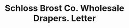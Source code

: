 ---
doi: 10.7916/D85X3N0W
date_other: '1896'
date_other_textual: '1896'
form: correspondence
genre:
- Letters (correspondence)
name:
- Schloss Brost Co. Wholesale Drapers
object_in_context_url: https://biggert.cul.columbia.edu/items/view/ave_biggert_00562
subject_hierarchical_geographic:
- Baltimore, Maryland, United States
subject_name:
- Schloss Brost Co. Wholesale Drapers
title: Schloss Brost Co. Wholesale Drapers. Letter
sort_title: Schloss Brost Co. Wholesale Drapers. Letter
call_number: ave_biggert_00562
coordinates:
- 39.28333333333333,-76.61666666666666
pid: ave_biggert_00562
identifiers: ave_biggert_00562
canvas_id: ldpd:395835
permalink: "/items/ave_biggert_00562/"
layout: iiif-image-page
---